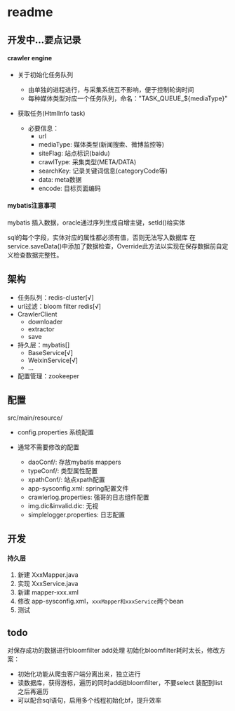 # readme

## 开发中...要点记录

#### crawler engine

- 关于初始化任务队列
    - 由单独的进程进行，与采集系统互不影响，便于控制轮询时间
    - 每种媒体类型对应一个任务队列，命名："TASK_QUEUE_${mediaType}"

- 获取任务(HtmlInfo task)
    - 必要信息：
        - url
        - mediaType: 媒体类型(新闻搜索、微博监控等)
        - siteFlag: 站点标识(baidu)
        - crawlType: 采集类型(META/DATA)
        - searchKey: 记录关键词信息(categoryCode等)
        - data: meta数据
        - encode: 目标页面编码

#### mybatis注意事项

mybatis 插入数据，oracle通过序列生成自增主键，setId()给实体

sql的每个字段，实体对应的属性都必须有值，否则无法写入数据库
在service.saveData()中添加了数据检查，Override此方法以实现在保存数据前自定义检查数据完整性。


## 架构

- 任务队列：redis-cluster[√]
- url过滤：bloom filter redis[√]
- CrawlerClient
    - downloader
    - extractor
    - save
- 持久层：mybatis[]
    - BaseService[√]
    - WeixinService[√]
    - ...
- 配置管理：zookeeper



## 配置
src/main/resource/

- config.properties 系统配置
- 通常不需要修改的配置
    
    - daoConf/: 存放mybatis mappers
    - typeConf/: 类型属性配置
    - xpathConf/: 站点xpath配置
    - app-sysconfig.xml: spring配置文件
    - crawlerlog.properties: 强哥的日志组件配置
    - img.dic&invalid.dic: 无视
    - simplelogger.properties: 日志配置

## 开发

#### 持久层

1. 新建 XxxMapper.java
2. 实现 XxxService.java
3. 新建 mapper-xxx.xml
4. 修改 app-sysconfig.xml，```xxxMapper和xxxService```两个bean
5. 测试

## todo

对保存成功的数据进行bloomfilter add处理
初始化bloomfilter耗时太长，修改方案：
- 初始化功能从爬虫客户端分离出来，独立进行
- 读数据库，获得游标，遍历的同时add进bloomfilter，不要select 装配到list之后再遍历
- 可以配合sql语句，启用多个线程初始化bf，提升效率